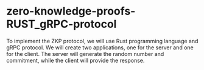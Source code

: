 # zero-knowledge-proofs-RUST_gRPC-protocol
To implement the ZKP protocol, we will use Rust programming language and gRPC protocol. We will create two applications, one for the server and one for the client. The server will generate the random number and commitment, while the client will provide the response.
